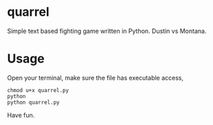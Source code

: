 # quarrel
Simple text based fighting game written in Python. Dustin vs Montana.
# Usage

Open your terminal, make sure the file has executable access,

```
chmod u+x quarrel.py 
python
python quarrel.py
```
Have fun.
